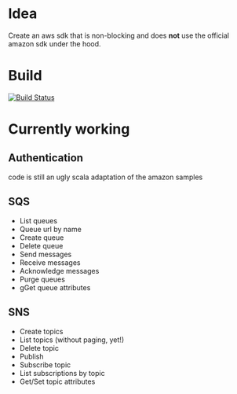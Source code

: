 # Idea

Create an aws sdk that is non-blocking and does **not** use the official amazon sdk under the hood.

# Build

[![Build Status](https://travis-ci.org/bomgar/reactive-aws.svg?branch=master)](https://travis-ci.org/bomgar/reactive-aws)

# Currently working
## Authentication 
code is still an ugly scala adaptation of the amazon samples

## SQS
* List queues
* Queue url by name
* Create queue
* Delete queue
* Send messages
* Receive messages
* Acknowledge messages
* Purge queues
* gGet queue attributes

## SNS
* Create topics
* List topics (without paging, yet!)
* Delete topic
* Publish
* Subscribe topic
* List subscriptions by topic
* Get/Set topic attributes
